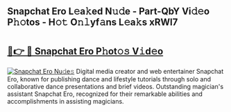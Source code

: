 ## Snapchat Ero L𝚎a𝚔ed N𝚞𝚍e - Part-QbY Vi𝚍𝚎o P𝚑𝚘tos - H𝚘𝚝 O𝚗𝚕yf𝚊ns L𝚎a𝚔s xRWl7

# <h2><a href="http://kf08khw.oniu.top/?m=Snapchat+Ero">🔗👉 🔴 Snapchat Ero P𝚑ot𝚘𝚜 V𝚒d𝚎o</a></h2>

[![Snapchat Ero Nu𝚍e𝚜](https://i.imgur.com/0qMVB7G.gif)](http://kf08khw.oniu.top/?m=Snapchat+Ero)
Digital media creator and web entertainer Snapchat Ero, known for publishing dance and lifestyle tutorials through solo and collaborative dance presentations and brief videos. Outstanding magician's assistant Snapchat Ero, recognized for their remarkable abilities and accomplishments in assisting magicians.  
